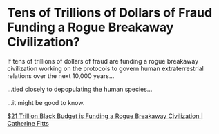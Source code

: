 # Tens of Trillions of Dollars of Fraud Funding a Rogue Breakaway Civilization?

If tens of trillions of dollars of fraud are funding a rogue breakaway civilization working on the protocols to govern human extraterrestrial relations over the next 10,000 years...

...tied closely to depopulating the human species... 

...it might be good to know. 

[$21 Trillion Black Budget is Funding a Rogue Breakaway Civilization | Catherine Fitts](https://youtu.be/piDqTbBwWRM?si=B_K9YLK1HTfxm_Uo)  

